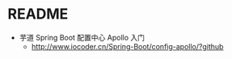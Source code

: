# README

- 芋道 Spring Boot 配置中心 Apollo 入门
    - <http://www.iocoder.cn/Spring-Boot/config-apollo/?github>
